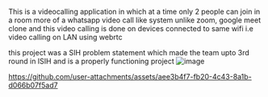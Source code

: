 This is a videocalling application in which at a time only 2 people can join in a room more of a whatsapp video call like system unlike zoom, google meet clone
and this video calling is done on devices connected to same wifi i.e video calling on LAN using webrtc

this project was a SIH problem statement which made the team upto 3rd round in ISIH
and is a properly functioning project
![image](https://github.com/user-attachments/assets/22ad39bc-e57a-46ea-bb0d-6436284d052c)


https://github.com/user-attachments/assets/aee3b4f7-fb20-4c43-8a1b-d066b07f5ad7

